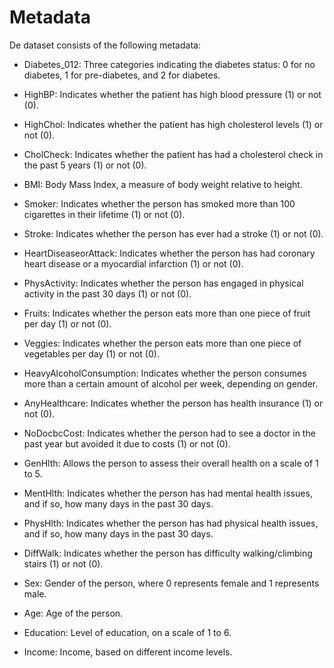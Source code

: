 # Metadata
De dataset consists of the following metadata:

- Diabetes_012: Three categories indicating the diabetes status: 0 for no diabetes, 1 for pre-diabetes, and 2 for diabetes.

- HighBP: Indicates whether the patient has high blood pressure (1) or not (0).

- HighChol: Indicates whether the patient has high cholesterol levels (1) or not (0).

- CholCheck: Indicates whether the patient has had a cholesterol check in the past 5 years (1) or not (0).

- BMI: Body Mass Index, a measure of body weight relative to height.

- Smoker: Indicates whether the person has smoked more than 100 cigarettes in their lifetime (1) or not (0).

- Stroke: Indicates whether the person has ever had a stroke (1) or not (0).

- HeartDiseaseorAttack: Indicates whether the person has had coronary heart disease or a myocardial infarction (1) or not (0).

- PhysActivity: Indicates whether the person has engaged in physical activity in the past 30 days (1) or not (0).

- Fruits: Indicates whether the person eats more than one piece of fruit per day (1) or not (0).

- Veggies: Indicates whether the person eats more than one piece of vegetables per day (1) or not (0).

- HeavyAlcoholConsumption: Indicates whether the person consumes more than a certain amount of alcohol per week, depending on gender.

- AnyHealthcare: Indicates whether the person has health insurance (1) or not (0).

- NoDocbcCost: Indicates whether the person had to see a doctor in the past year but avoided it due to costs (1) or not (0).

- GenHlth: Allows the person to assess their overall health on a scale of 1 to 5.

- MentHlth: Indicates whether the person has had mental health issues, and if so, how many days in the past 30 days.

- PhysHlth: Indicates whether the person has had physical health issues, and if so, how many days in the past 30 days.

- DiffWalk: Indicates whether the person has difficulty walking/climbing stairs (1) or not (0).

- Sex: Gender of the person, where 0 represents female and 1 represents male.

- Age: Age of the person.

- Education: Level of education, on a scale of 1 to 6.

- Income: Income, based on different income levels.
